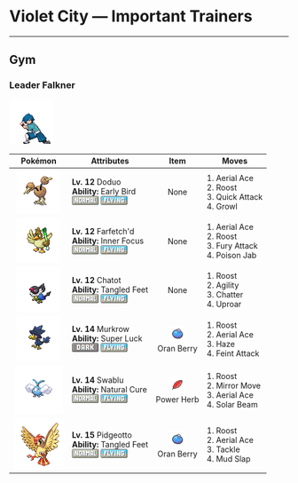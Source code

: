 # Violet City — Important Trainers


---

## Gym

### Leader Falkner

![Leader Falkner](../../assets/important_trainers/falkner.png "Leader Falkner")

| Pokémon | Attributes | Item | Moves |
|:-------:|------------|:----:|-------|
| ![Doduo](../../assets/sprites/doduo/front.gif "Doduo: By alternately raising and lowering its two heads, it balances itself to be more stable while running.") | **Lv. 12** Doduo<br>**Ability:** <span class="tooltip" title="The Pokémon awakens quickly from sleep.">Early Bird</span><br>![normal](../../assets/types/normal.png "Normal") ![flying](../../assets/types/flying.png "Flying") | None | 1. <span class="tooltip" title="The user confounds the foe with speed, then slashes. The attack lands without fail.">Aerial Ace</span><br>2. <span class="tooltip" title="The user lands and rests its body. It restores the user’s HP by up to half of its max HP.">Roost</span><br>3. <span class="tooltip" title="The user lunges at the foe at a speed that makes it almost invisible. It is sure to strike first.">Quick Attack</span><br>4. <span class="tooltip" title="The user growls in an endearing way, making the foe less wary. The target’s Attack stat is lowered.">Growl</span> |
| ![Farfetch'd](../../assets/sprites/farfetchd/front.gif "Farfetch'd: If anyone tries to disturb where the essential plant stalks grow, it uses its own stalk to thwart them.") | **Lv. 12** Farfetch'd<br>**Ability:** <span class="tooltip" title="The Pokémon is protected from flinching.">Inner Focus</span><br>![normal](../../assets/types/normal.png "Normal") ![flying](../../assets/types/flying.png "Flying") | None | 1. <span class="tooltip" title="The user confounds the foe with speed, then slashes. The attack lands without fail.">Aerial Ace</span><br>2. <span class="tooltip" title="The user lands and rests its body. It restores the user’s HP by up to half of its max HP.">Roost</span><br>3. <span class="tooltip" title="The foe is jabbed repeatedly with a horn or beak two to five times in a row. ">Fury Attack</span><br>4. <span class="tooltip" title="The foe is stabbed with a tentacle or arm steeped in poison. It may also poison the foe.">Poison Jab</span> |
| ![Chatot](../../assets/sprites/chatot/front.gif "Chatot: It mimics the cries of other Pokémon to trick them into thinking it’s one of them. This way they won’t attack it.") | **Lv. 12** Chatot<br>**Ability:** <span class="tooltip" title="Raises evasion if the Pokémon is confused.">Tangled Feet</span><br>![normal](../../assets/types/normal.png "Normal") ![flying](../../assets/types/flying.png "Flying") | None | 1. <span class="tooltip" title="The user lands and rests its body. It restores the user’s HP by up to half of its max HP.">Roost</span><br>2. <span class="tooltip" title="The user relaxes and lightens its body to move faster. It sharply boosts the Speed stat.">Agility</span><br>3. <span class="tooltip" title="The user attacks using a sound wave based on words it has learned. It may also confuse the foe.">Chatter</span><br>4. <span class="tooltip" title="The user attacks in an uproar for two to five turns. Over that time, no one can fall asleep.">Uproar</span> |
| ![Murkrow](../../assets/sprites/murkrow/front.gif "Murkrow: Feared and loathed by many, it is believed to bring misfortune to all those who see it at night.") | **Lv. 14** Murkrow<br>**Ability:** <span class="tooltip" title="Heightens the critical- hit ratios of moves.">Super Luck</span><br>![dark](../../assets/types/dark.png "Dark") ![flying](../../assets/types/flying.png "Flying") | ![Oran Berry](../../assets/items/oran_berry.png "Oran Berry")<br><span class="tooltip" title="It may be used or held by a Pokémon to heal the user by just 10 HP.">Oran Berry</span> | 1. <span class="tooltip" title="The user lands and rests its body. It restores the user’s HP by up to half of its max HP.">Roost</span><br>2. <span class="tooltip" title="The user confounds the foe with speed, then slashes. The attack lands without fail.">Aerial Ace</span><br>3. <span class="tooltip" title="The user creates a haze that eliminates every stat change among all the Pokémon engaged in battle.">Haze</span><br>4. <span class="tooltip" title="The user draws up to the foe disarmingly, then throws a sucker punch. It hits without fail.">Feint Attack</span> |
| ![Swablu](../../assets/sprites/swablu/front.gif "Swablu: Its wings bring cottony clouds to mind. It grooms with springwater and loves to sit on heads.") | **Lv. 14** Swablu<br>**Ability:** <span class="tooltip" title="All status problems heal when it switches out.">Natural Cure</span><br>![normal](../../assets/types/normal.png "Normal") ![flying](../../assets/types/flying.png "Flying") | ![Power Herb](../../assets/items/power_herb.png "Power Herb")<br><span class="tooltip" title="A single-use item to be held by a Pokémon. It allows the immediate use of a move that charges on the first turn.">Power Herb</span> | 1. <span class="tooltip" title="The user lands and rests its body. It restores the user’s HP by up to half of its max HP.">Roost</span><br>2. <span class="tooltip" title="The user counters the foe by mimicking the move last used by the foe.">Mirror Move</span><br>3. <span class="tooltip" title="The user confounds the foe with speed, then slashes. The attack lands without fail.">Aerial Ace</span><br>4. <span class="tooltip" title="A two-turn attack. The user gathers light, then blasts a bundled beam on the second turn.">Solar Beam</span> |
| ![Pidgeotto](../../assets/sprites/pidgeotto/front.gif "Pidgeotto: It has outstanding vision. However high it flies, it is able to distinguish the movements of its prey.") | **Lv. 15** Pidgeotto<br>**Ability:** <span class="tooltip" title="Raises evasion if the Pokémon is confused.">Tangled Feet</span><br>![normal](../../assets/types/normal.png "Normal") ![flying](../../assets/types/flying.png "Flying") | ![Oran Berry](../../assets/items/oran_berry.png "Oran Berry")<br><span class="tooltip" title="It may be used or held by a Pokémon to heal the user by just 10 HP.">Oran Berry</span> | 1. <span class="tooltip" title="The user lands and rests its body. It restores the user’s HP by up to half of its max HP.">Roost</span><br>2. <span class="tooltip" title="The user confounds the foe with speed, then slashes. The attack lands without fail.">Aerial Ace</span><br>3. <span class="tooltip" title="A physical attack in which the user charges and slams into the foe with its whole body.">Tackle</span><br>4. <span class="tooltip" title="The user hurls mud in the foe’s face to inflict damage and lower its accuracy. ">Mud Slap</span> |


